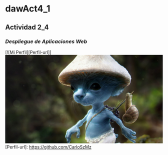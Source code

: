 # dawAct4_1
## Actividad 2_4
### **_Despliegue de Aplicaciones Web_**
[![Mi Perfil][Perfil-url]]
![imagen](img/icon.jpg)
[Perfil-url]: https://github.com/CarloSzMz
